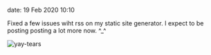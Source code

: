 date: 19 Feb 2020 10:10

Fixed a few issues wiht rss on my static site generator. I expect to be posting posting a lot more now. ^_^

![yay-tears](https://media0.giphy.com/media/axu6dFuca4HKM/giphy.gif)
